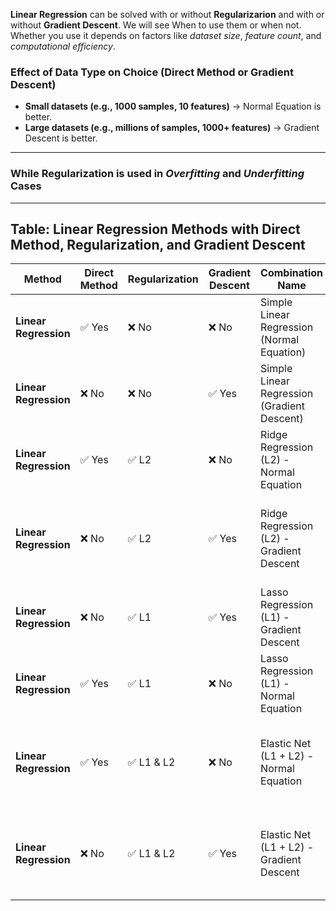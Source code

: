 **Linear Regression** can be solved with or without **Regularizarion** and with or without **Gradient Descent**. We will see When to use them or when not. Whether you use it depends on factors like *dataset size*, *feature count*, and *computational efficiency*.

### Effect of Data Type on Choice (Direct Method or Gradient Descent)
- **Small datasets (e.g., 1000 samples, 10 features)** → Normal Equation is better.
- **Large datasets (e.g., millions of samples, 1000+ features)** → Gradient Descent is better.
---

### While Regularization is used in *Overfitting* and *Underfitting* Cases

---

## **Table: Linear Regression Methods with Direct Method, Regularization, and Gradient Descent**

| **Method**            | **Direct Method** | **Regularization** | **Gradient Descent** | **Combination Name**                          | **When to Use?**                      | **Pros**                              | **Cons**                                       |
|-----------------------|-------------------|--------------------|----------------------|----------------------------------------------|--------------------------------------|---------------------------------------|------------------------------------------------|
| **Linear Regression**  | ✅ Yes            | ❌ No               | ❌ No                 | Simple Linear Regression (Normal Equation)   | Small dataset, low-dimensional data | Exact solution, fast for small data   | Slow for large datasets (\( O(m^3) \))        |
| **Linear Regression**  | ❌ No             | ❌ No               | ✅ Yes                | Simple Linear Regression (Gradient Descent)  | Large datasets, high-dimensional data | Works with large datasets, avoids matrix inversion | Needs tuning (learning rate, convergence criteria) |
| **Linear Regression**  | ✅ Yes            | ✅ L2               | ❌ No                 | Ridge Regression (L2) - Normal Equation      | Small to medium dataset, avoids overfitting | Stabilizes weights, reduces multicollinearity | Computationally expensive for very large datasets |
| **Linear Regression**  | ❌ No             | ✅ L2               | ✅ Yes                | Ridge Regression (L2) - Gradient Descent     | Large dataset, avoids overfitting, too large for normal equation | Works with large datasets | Slower convergence than normal equation |
| **Linear Regression**  | ❌ No             | ✅ L1               | ✅ Yes                | Lasso Regression (L1) - Gradient Descent     | Feature selection, high-dimensional sparse data | Sets some weights to exactly zero (sparse model) | No closed-form solution, requires iterative methods |
| **Linear Regression**  | ✅ Yes            | ✅ L1               | ❌ No                 | Lasso Regression (L1) - Normal Equation      | Small to medium dataset, feature selection | Exact solution, sparsity in coefficients | Computationally expensive for very large datasets |
| **Linear Regression**  | ✅ Yes            | ✅ L1 & L2          | ❌ No                 | Elastic Net (L1 + L2) - Normal Equation      | Small to medium dataset, both feature selection & stability | Exact solution, balances L1 & L2 regularization | Computationally expensive for large datasets |
| **Linear Regression**  | ❌ No             | ✅ L1 & L2          | ✅ Yes                | Elastic Net (L1 + L2) - Gradient Descent     | Both feature selection and stability, large dataset | Balances L1 & L2 benefits | Requires hyperparameter tuning (\(\alpha, \lambda\)) |

